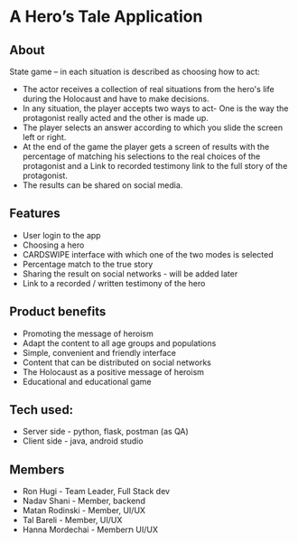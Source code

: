 #  A Hero’s Tale Application


## About

State game – in each situation is described as choosing how to act:
* The actor receives a collection of real situations from the hero's life during the Holocaust and have to make decisions.
* In any situation, the player accepts two ways to act- One is the way the protagonist really acted and the other is made up.
* The player selects an answer according to which you slide the screen left or right.
* At the end of the game the player gets a screen of results with the percentage of matching his selections to the real choices of the protagonist and a Link to recorded testimony link to the full story of the protagonist.
* The results can be shared on social media.


## Features
* User login to the app
* Choosing a hero
* CARDSWIPE interface with which one of the two modes is selected
* Percentage match to the true story
* Sharing the result on social networks - will be added later
* Link to a recorded / written testimony of the hero


## Product benefits
* Promoting the message of heroism
* Adapt the content to all age groups and populations
* Simple, convenient and friendly interface
* Content that can be distributed on social networks
* The Holocaust as a positive message of heroism
* Educational and educational game

## Tech used:
* Server side - python, flask, postman (as QA)
* Client side - java, android studio

## Members
* Ron Hugi - Team Leader, Full Stack dev
* Nadav Shani - Member, backend
* Matan Rodinski - Member, UI/UX
* Tal Bareli - Member, UI/UX
* Hanna Mordechai - Memberת UI/UX
